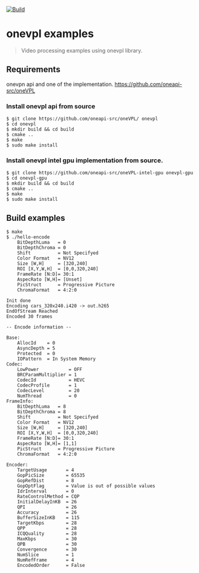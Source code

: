 [![Build](https://github.com/michalkielan/onevpl-examples/actions/workflows/build.yml/badge.svg)](https://github.com/michalkielan/onevpl-examples/actions/workflows/build.yml)
# onevpl examples
> Video processing examples using onevpl library.

## Requirements
onevpn api and one of the implementation.
https://github.com/oneapi-src/oneVPL

### Install onevpl api from source
```
$ git clone https://github.com/oneapi-src/oneVPL/ onevpl
$ cd onevpl
$ mkdir build && cd build
$ cmake ..
$ make
$ sudo make install
```

### Install onevpl intel gpu implementation from source.
```
$ git clone https://github.com/oneapi-src/oneVPL-intel-gpu onevpl-gpu
$ cd onevpl-gpu
$ mkdir build && cd build
$ cmake ..
$ make
$ sudo make install
```

## Build examples
```
$ make
$ ./hello-encode
    BitDepthLuma   = 0
    BitDepthChroma = 0
    Shift          = Not Specifyed
    Color Format   = NV12
    Size [W,H]     = [320,240]
    ROI [X,Y,W,H]  = [0,0,320,240]
    FrameRate [N:D]= 30:1
    AspecRato [W,H]= [Unset]
    PicStruct      = Progressive Picture
    ChromaFormat   = 4:2:0

Init done
Encoding cars_320x240.i420 -> out.h265
EndOfStream Reached
Encoded 30 frames

-- Encode information --

Base:
    AllocId    = 0
    AsyncDepth = 5
    Protected  = 0
    IOPattern  = In System Memory
Codec:
    LowPower           = OFF
    BRCParamMultiplier = 1
    CodecId            = HEVC
    CodecProfile       = 1
    CodecLevel         = 20
    NumThread          = 0
FrameInfo:
    BitDepthLuma   = 8
    BitDepthChroma = 8
    Shift          = Not Specifyed
    Color Format   = NV12
    Size [W,H]     = [320,240]
    ROI [X,Y,W,H]  = [0,0,320,240]
    FrameRate [N:D]= 30:1
    AspecRato [W,H]= [1,1]
    PicStruct      = Progressive Picture
    ChromaFormat   = 4:2:0

Encoder:
    TargetUsage       = 4
    GopPicSize        = 65535
    GopRefDist        = 8
    GopOptFlag        = Value is out of possible values
    IdrInterval       = 0
    RateControlMethod = CQP
    InitialDelayInKB  = 26
    QPI               = 26
    Accuracy          = 26
    BufferSizeInKB    = 115
    TargetKbps        = 28
    QPP               = 28
    ICQQuality        = 28
    MaxKbps           = 30
    QPB               = 30
    Convergence       = 30
    NumSlice          = 1
    NumRefFrame       = 4
    EncodedOrder      = False
```
